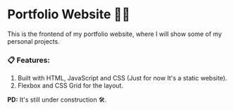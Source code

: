 # Portfolio Website 👨‍💻

This is the frontend of my portfolio website, where I will show some of my personal projects.

### 📋 Features:
1. Built with HTML, JavaScript and CSS (Just for now It's a static website).
2. Flexbox and CSS Grid for the layout.

**PD:** It's still under construction 🛠.